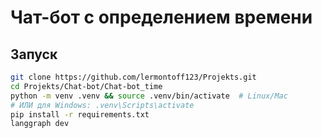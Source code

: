 # Чат-бот с определением времени

## Запуск
```bash
git clone https://github.com/lermontoff123/Projekts.git
cd Projekts/Chat-bot/Chat-bot_time
python -m venv .venv && source .venv/bin/activate  # Linux/Mac
# ИЛИ для Windows: .venv\Scripts\activate
pip install -r requirements.txt
langgraph dev

